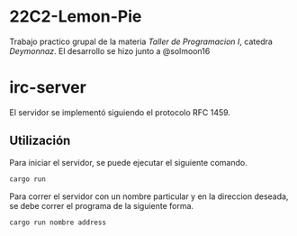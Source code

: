 # 22C2-Lemon-Pie

Trabajo practico grupal de la materia *Taller de Programacion I*, catedra *Deymonnaz*. El desarrollo se hizo junto a @solmoon16

# irc-server

El servidor se implementó siguiendo el protocolo RFC 1459.

## Utilización

Para iniciar el servidor, se puede ejecutar el siguiente comando.
```bash
cargo run
```

Para correr el servidor con un nombre particular y en la direccion deseada, se debe correr el programa de la siguiente forma.
```bash
cargo run nombre address
```
